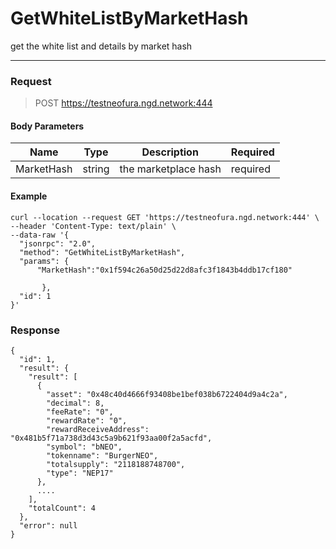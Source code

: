 # GetWhiteListByMarketHash
get the white list and details by market hash
<hr>

### Request

> POST https://testneofura.ngd.network:444

#### Body Parameters

|    Name    | Type | Description | Required |
| ---------- | --- |    ------    | ----|
| MarketHash     | string| the marketplace hash | required |




#### Example
```
curl --location --request GET 'https://testneofura.ngd.network:444' \
--header 'Content-Type: text/plain' \
--data-raw '{
  "jsonrpc": "2.0",
  "method": "GetWhiteListByMarketHash",
  "params": {
      "MarketHash":"0x1f594c26a50d25d22d8afc3f1843b4ddb17cf180"
     
       },
  "id": 1
}'
```
### Response
```json5
{
  "id": 1,
  "result": {
    "result": [
      {
        "asset": "0x48c40d4666f93408be1bef038b6722404d9a4c2a",
        "decimal": 8,
        "feeRate": "0",
        "rewardRate": "0",
        "rewardReceiveAddress": "0x481b5f71a738d3d43c5a9b621f93aa00f2a5acfd",
        "symbol": "bNEO",
        "tokenname": "BurgerNEO",
        "totalsupply": "2118188748700",
        "type": "NEP17"
      },
      ....
    ],
    "totalCount": 4
  },
  "error": null
}

```
